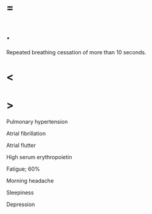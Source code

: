 # =

# .

Repeated breathing cessation of more than 10 seconds.

# <

# >

Pulmonary hypertension

Atrial fibrillation

Atrial flutter

High serum erythropoietin

Fatigue; 60%

Morning headache

Sleepiness

Depression
